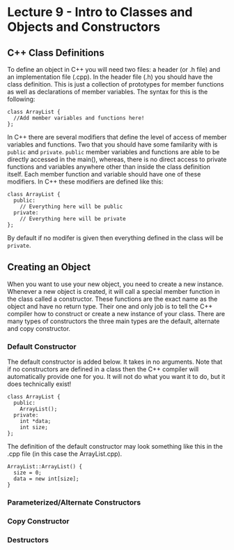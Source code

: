 # Lecture 9 - Intro to Classes and Objects and Constructors

## C++ Class Definitions
To define an object in C++ you will need two files: a header (or .h file) and an implementation file (.cpp). In the header file (.h) you should have the class definition. This is just a collection of prototypes for member functions as well as declarations of member variables. The syntax for this is the following: 
```
class ArrayList {
  //Add member variables and functions here! 
};
```

In C++ there are several modifiers that define the level of access of member variables and functions. Two that you should have some familarity with is `public` and `private`. `public` member variables and functions are able to be directly accessed in the main(), whereas, there is no direct access to private functions and variables anywhere other than inside the class definition itself. Each member function and variable should have one of these modifiers. In C++ these modifiers are defined like this: 
```
class ArrayList {
  public: 
    // Everything here will be public
  private:
    // Everything here will be private
};
```

By default if no modifer is given then everything defined in the class will be `private`.

## Creating an Object
When you want to use your new object, you need to create a new instance. Whenever a new object is created, it will call a special member function in the class called a constructor. These functions are the exact name as the object and have no return type. Their one and only job is to tell the C++ compiler how to construct or create a new instance of your class. There are many types of constructors the three main types are the default, alternate and copy constructor. 

### Default Constructor
The default constructor is added below. It takes in no arguments. Note that if no constructors are defined in a class then the C++ compiler will automatically provide one for you. It will not do what you want it to do, but it does technically exist! 
```
class ArrayList {
  public: 
    ArrayList();
  private: 
    int *data; 
    int size;
};
```

The definition of the default constructor may look something like this in the .cpp file (in this case the ArrayList.cpp). 
```
ArrayList::ArrayList() {
  size = 0; 
  data = new int[size]; 
}
```
### Parameterized/Alternate Constructors 

### Copy Constructor

### Destructors
